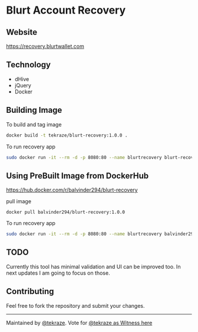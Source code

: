 # Blurt Account Recovery

## Website

https://recovery.blurtwallet.com

## Technology

- dHive
- jQuery
- Docker

## Building Image

To build and tag image

```bash
docker build -t tekraze/blurt-recovery:1.0.0 .
```

To run recovery app

```bash
sudo docker run -it --rm -d -p 8080:80 --name blurtrecovery blurt-recovery
```

## Using PreBuilt Image from DockerHub

https://hub.docker.com/r/balvinder294/blurt-recovery

pull image

```
docker pull balvinder294/blurt-recovery:1.0.0
```

To run recovery app

```bash
sudo docker run -it --rm -d -p 8080:80 --name blurtrecovery balvinder294/blurt-recovery
```

## TODO

Currently this tool has minimal validation and UI can be improved too. In next updates I am going to focus on those.

## Contributing

Feel free to fork the repository and submit your changes.


----

Maintained by [@tekraze](https://blurt.blog/@tekraze). Vote for [@tekraze as Witness here](https://blurtwallet.com/~witnesses?highlight=tekraze)
